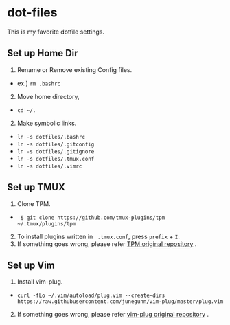 # dot-files
This is my favorite dotfile settings.

## Set up Home Dir
 1. Rename or Remove existing Config files. 
  - ex.) ```rm .bashrc```
 2. Move home directory, 
  - ``` cd ~/. ```
 2. Make symbolic links.
  - ```ln -s dotfiles/.bashrc ```
  - ```ln -s dotfiles/.gitconfig ```
  -  ```ln -s dotfiles/.gitignore ```
  - ```ln -s dotfiles/.tmux.conf ```
  - ```ln -s dotfiles/.vimrc ```


## Set up TMUX

1. Clone TPM.
 - ```  $ git clone https://github.com/tmux-plugins/tpm ~/.tmux/plugins/tpm ```
2. To install plugins written in ``` .tmux.conf```, press ``` prefix ``` + ```I```.
3. If something goes wrong, please refer [TPM original repository](https://github.com/tmux-plugins/tpm) .


## Set up Vim
1. Install vim-plug.
 - ``` curl -fLo ~/.vim/autoload/plug.vim --create-dirs https://raw.githubusercontent.com/junegunn/vim-plug/master/plug.vim ```
2. If something goes wrong, please refer [vim-plug original repository](https://github.com/junegunn/vim-plug) .

